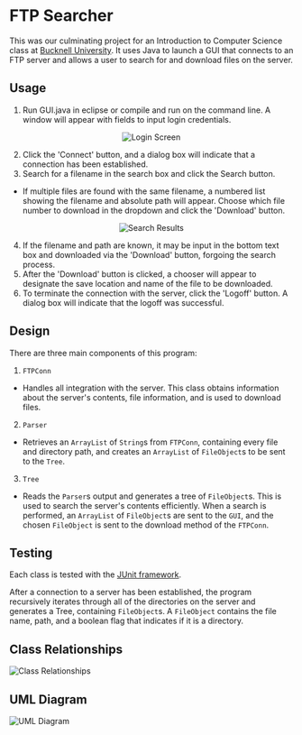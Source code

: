 # FTP Searcher
This was our culminating project for an Introduction to Computer Science class at [Bucknell University](http://www.bucknell.edu).  It uses Java to launch a GUI that connects to an FTP server and allows a user to search for and download files on the server.
## Usage
1. Run GUI.java in eclipse or compile and run on the command line.  A window will appear with fields to input login credentials.

<p align="center">
<img src="https://raw.github.com/clrung/FTPSearcher/master/images/Login_Screen.png" alt="Login Screen"/>
</p>

2. Click the 'Connect' button, and a dialog box will indicate that a connection has been established.
3. Search for a filename in the search box and click the Search button.

 * If multiple files are found with the same filename, a numbered list showing the filename and absolute path will appear.  Choose which file number to download in the dropdown and click the 'Download' button.

 <p align="center">
 <img src="https://raw.github.com/clrung/FTPSearcher/master/images/Search_Results.png" alt="Search Results"/>
 </p>

4. If the filename and path are known, it may be input in the bottom text box and downloaded via the 'Download' button, forgoing the search process.
5. After the 'Download' button is clicked, a chooser will appear to designate the save location and name of the file to be downloaded.
6. To terminate the connection with the server, click the 'Logoff' button.  A dialog box will indicate that the logoff was successful.

## Design
There are three main components of this program:

1. `FTPConn`
 * Handles all integration with the server.  This class obtains information about the server's contents, file information, and is used to download files.
2. `Parser`
 * Retrieves an `ArrayList` of `String`s from `FTPConn`, containing every file and directory path, and creates an `ArrayList` of `FileObject`s to be sent to the `Tree`.
3. `Tree`
 * Reads the `Parser`s output and generates a tree of `FileObject`s.  This is used to search the server's contents efficiently.  When a search is performed, an `ArrayList` of `FileObject`s are sent to the `GUI`, and the chosen `FileObject` is sent to the download method of the `FTPConn`.

## Testing
Each class is tested with the [JUnit framework](http://junit.org).

After a connection to a server has been established, the program recursively iterates through all of the directories on the server and generates a Tree, containing `FileObject`s.  A `FileObject` contains the file name, path, and a boolean flag that indicates if it is a directory.

## Class Relationships
![Class Relationships](https://raw.github.com/clrung/FTPSearcher/master/images/Class_Relationships.png)

## UML Diagram
![UML Diagram](https://raw.github.com/clrung/FTPSearcher/master/images/UML_Diagram.png)